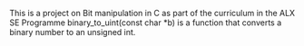 This is a project on Bit manipulation in C as part of the curriculum in the ALX SE Programme
binary_to_uint(const char *b) is a function that converts a binary number to an unsigned int.
